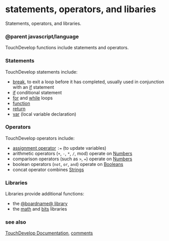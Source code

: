 # statements, operators, and libaries

Statements, operators, and libraries.

### @parent javascript/language
 

TouchDevelop functions include statements and operators.

### Statements

TouchDevelop statements include:

* [break](/js/break), to exit a loop before it has completed, usually used in conjunction with an [if](/reference/logic/if) statement
* [if](/reference/logic/if) conditional statement
* [for](/reference/loops/for) and [while](/js/while) loops
* [function](/js/function)
* [return](/js/return)
* [var](/reference/variables/var) (local variable declaration)

### Operators

TouchDevelop operators include:

* [assignment operator](/reference/variables/assign) `:=` (to update variables)
* arithmetic operators (`+`, `-`, `*`, `/`, mod) operate on [Numbers](/reference/types/number)
* comparison operators (such as `>`, `=`) operate on [Numbers](/reference/types/number)
* boolean operators (`not`, `or`, `and`) operate on [Booleans](/reference/types/boolean)
* concat operator combines [Strings](/reference/types/string)

### Libraries

Libraries provide additional functions:

* the [@boardname@ library](/js/contents)
* the [math](/js/math) and [bits](/js/bits) libraries

### see also

[TouchDevelop Documentation](/js/contents), [comments](/js/comment)

